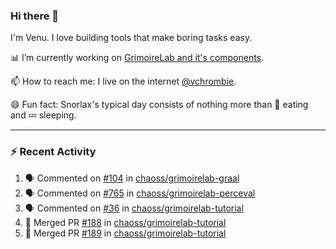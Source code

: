 ### Hi there 👋

I'm Venu. I love building tools that make boring tasks easy.

📊 I’m currently working on [GrimoireLab and it's components](https://chaoss.github.io/grimoirelab).

📫 How to reach me: I live on the internet [@vchrombie](https://www.google.co.in/search?q=vchrombie).

😄 Fun fact: Snorlax's typical day consists of nothing more than :doughnut: eating and :zzz: sleeping.

---

### :zap: Recent Activity

<!--START_SECTION:activity-->
1. 🗣 Commented on [#104](https://github.com/chaoss/grimoirelab-graal/issues/104) in [chaoss/grimoirelab-graal](https://github.com/chaoss/grimoirelab-graal)
2. 🗣 Commented on [#765](https://github.com/chaoss/grimoirelab-perceval/issues/765) in [chaoss/grimoirelab-perceval](https://github.com/chaoss/grimoirelab-perceval)
3. 🗣 Commented on [#36](https://github.com/chaoss/grimoirelab-tutorial/issues/36) in [chaoss/grimoirelab-tutorial](https://github.com/chaoss/grimoirelab-tutorial)
4. 🎉 Merged PR [#188](https://github.com/chaoss/grimoirelab-tutorial/pull/188) in [chaoss/grimoirelab-tutorial](https://github.com/chaoss/grimoirelab-tutorial)
5. 🎉 Merged PR [#189](https://github.com/chaoss/grimoirelab-tutorial/pull/189) in [chaoss/grimoirelab-tutorial](https://github.com/chaoss/grimoirelab-tutorial)
<!--END_SECTION:activity-->

<!--
**vchrombie/vchrombie** is a ✨ _special_ ✨ repository because its `README.md` (this file) appears on your GitHub profile.

Here are some ideas to get you started:

- 🔭 I’m currently working on ...
- 🌱 I’m currently learning ...
- 👯 I’m looking to collaborate on ...
- 🤔 I’m looking for help with ...
- 💬 Ask me about ...
- 📫 How to reach me: ...
- 😄 Pronouns: ...
- ⚡ Fun fact: ...
-->
